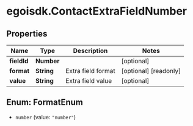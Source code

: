 # egoisdk.ContactExtraFieldNumber

## Properties

Name | Type | Description | Notes
------------ | ------------- | ------------- | -------------
**fieldId** | **Number** |  | [optional] 
**format** | **String** | Extra field format | [optional] [readonly] 
**value** | **String** | Extra field value | [optional] 



## Enum: FormatEnum


* `number` (value: `"number"`)




